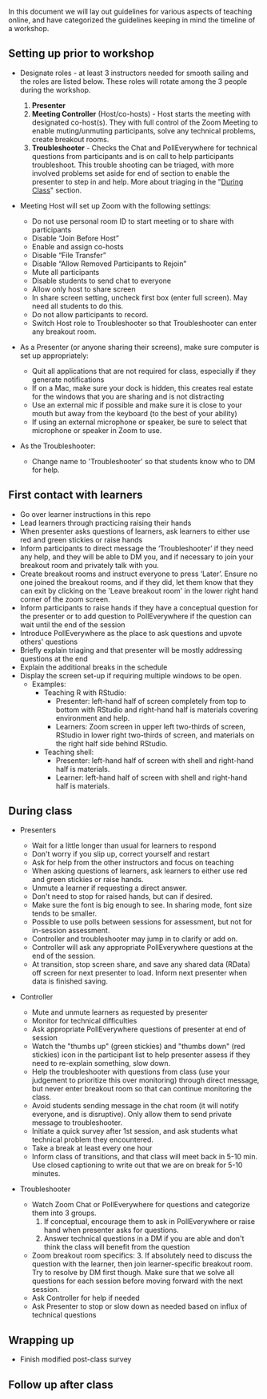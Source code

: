 In this document we will lay out guidelines for various aspects of teaching online, and have categorized the guidelines keeping in mind the timeline of a workshop.

## Setting up prior to workshop

* Designate roles - at least 3 instructors needed for smooth sailing and the roles are listed below. These roles will rotate among the 3 people during the workshop.  
     1. **Presenter**
     1. **Meeting Controller** (Host/co-hosts) - Host starts the meeting with designated co-host(s). They with full control of the Zoom Meeting to enable muting/unmuting participants, solve any technical problems, create breakout rooms. 
     1. **Troubleshooter** - Checks the Chat and PollEverywhere for technical questions from participants and is on call to help participants troubleshoot. This trouble shooting can be triaged, with more involved problems set aside for end of section to enable the presenter to step in and help. More about triaging in the "[During Class](during-class)" section.

* Meeting Host will set up Zoom with the following settings:
  * Do not use personal room ID to start meeting or to share with participants
  * Disable “Join Before Host”
  * Enable and assign co-hosts
  * Disable “File Transfer”
  * Disable “Allow Removed Participants to Rejoin”
  * Mute all participants
  * Disable students to send chat to everyone
  * Allow only host to share screen 
  * In share screen setting, uncheck first box (enter full screen). May need all students to do this.
  * Do not allow participants to record.
  * Switch Host role to Troubleshooter so that Troubleshooter can enter any breakout room.

* As a Presenter (or anyone sharing their screens), make sure computer is set up appropriately:
  * Quit all applications that are not required for class, especially if they generate notifications
  * If on a Mac, make sure your dock is hidden, this creates real estate for the windows that you are sharing and is not distracting
  * Use an external mic if possible and make sure it is close to your mouth but away from the keyboard (to the best of your ability)
  * If using an external microphone or speaker, be sure to select that microphone or speaker in Zoom to use.
  
* As the Troubleshooter:
  * Change name to 'Troubleshooter' so that students know who to DM for help.

## First contact with learners

* Go over learner instructions in this repo
* Lead learners through practicing raising their hands
* When presenter asks questions of learners, ask learners to either use red and green stickies or raise hands
* Inform participants to direct message the ‘Troubleshooter’ if they need any help, and they will be able to DM you, and if necessary to join your breakout room and privately talk with you.
* Create breakout rooms and instruct everyone to press ‘Later’. Ensure no one joined the breakout rooms, and if they did, let them know that they can exit by clicking on the 'Leave breakout room' in the lower right hand corner of the zoom screen.
* Inform participants to raise hands if they have a conceptual question for the presenter or to add question to PollEverywhere if the question can wait until the end of the session
* Introduce PollEverywhere as the place to ask questions and upvote others' questions
* Briefly explain triaging and that presenter will be mostly addressing questions at the end
* Explain the additional breaks in the schedule
* Display the screen set-up if requiring multiple windows to be open.
     - Examples: 
          - Teaching R with RStudio:
               * Presenter: left-hand half of screen completely from top to bottom with RStudio and right-hand half is materials covering environment and help.
               * Learners: Zoom screen in upper left two-thirds of screen, RStudio in lower right two-thirds of screen, and materials on the right half side behind RStudio.
          - Teaching shell:          
               * Presenter: left-hand half of screen with shell and right-hand half is materials.
               * Learner: left-hand half of screen with shell and right-hand half is materials.
          

## During class

* Presenters
     * Wait for a little longer than usual for learners to respond
     * Don't worry if you slip up, correct yourself and restart
     * Ask for help from the other instructors and focus on teaching
     * When asking questions of learners, ask learners to either use red and green stickies or raise hands.
     * Unmute a learner if requesting a direct answer.
     * Don't need to stop for raised hands, but can if desired.  
     * Make sure the font is big enough to see. In sharing mode, font size tends to be smaller.
     * Possible to use polls between sessions for assessment, but not for in-session assessment.
     * Controller and troubleshooter may jump in to clarify or add on.
     * Controller will ask any appropriate PollEverywhere questions at the end of the session.
     * At transition, stop screen share, and save any shared data (RData) off screen for next presenter to load. Inform next presenter when data is finished saving.

* Controller
     * Mute and unmute learners as requested by presenter
     * Monitor for technical difficulties
     * Ask appropriate PollEverywhere questions of presenter at end of session
     * Watch the "thumbs up" (green stickies) and "thumbs down" (red stickies) icon in the participant list to help presenter assess if they need to re-explain something, slow down.
     * Help the troubleshooter with questions from class (use your judgement to prioritize this over monitoring) through direct message, but never enter breakout room so that can continue monitoring the class.
     * Avoid students sending message in the chat room (it will notify everyone, and is disruptive). Only allow them to send private message to troubleshooter.
     * Initiate a quick survey after 1st session, and ask students what technical problem they encountered.
     * Take a break at least every one hour
     * Inform class of transitions, and that class will meet back in 5-10 min. Use closed captioning to write out that we are on break for 5-10 minutes.

* Troubleshooter 
     * Watch Zoom Chat or PollEverywhere for questions and categorize them into 3 groups.
          1. If conceptual, encourage them to ask in PollEverywhere or raise hand when presenter asks for questions.
          2. Answer technical questions in a DM if you are able and don't think the class will benefit from the question
     * Zoom breakout room specifics:
          3. If absolutely need to discuss the question with the learner, then join learner-specific breakout room. Try to resolve by DM first though. Make sure that we solve all questions for each session before moving forward with the next session. 
     * Ask Controller for help if needed
     * Ask Presenter to stop or slow down as needed based on influx of technical questions

## Wrapping up

* Finish modified post-class survey

## Follow up after class



